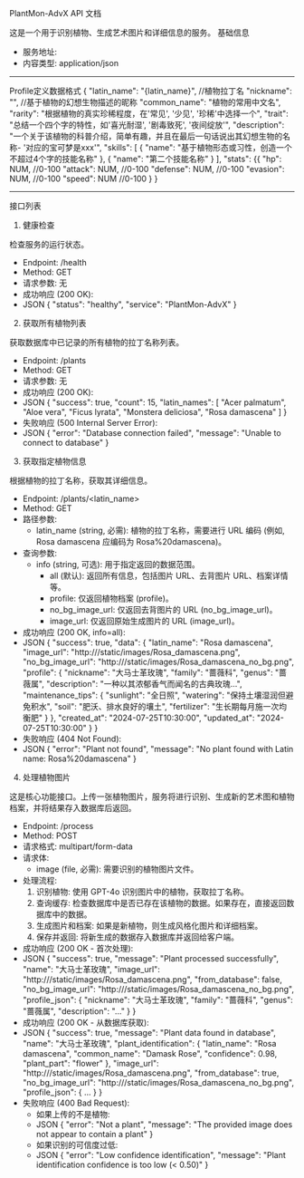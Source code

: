 PlantMon-AdvX API 文档

这是一个用于识别植物、生成艺术图片和详细信息的服务。
基础信息

- 服务地址:
- 内容类型: application/json

---

Profile定义数据格式
{
"latin_name": "{latin_name}", //植物拉丁名
"nickname": "", //基于植物的幻想生物描述的昵称
"common_name": "植物的常用中文名",
"rarity": "根据植物的真实珍稀程度，在'常见', '少见', '珍稀'中选择一个",
"trait": "总结一个四个字的特性，如'喜光耐湿', '剧毒致死', '夜间绽放'",
"description": "一个关于该植物的科普介绍，简单有趣，并且在最后一句话说出其幻想生物的名称-
'对应的宝可梦是xxx'",
"skills": [
{ "name": "基于植物形态或习性，创造一个不超过4个字的技能名称" },
{ "name": "第二个技能名称" }
],
"stats": {{
"hp": NUM, //0-100
"attack": NUM, //0-100
"defense": NUM, //0-100
"evasion": NUM, //0-100
"speed": NUM //0-100
}
}

---

接口列表

1. 健康检查

检查服务的运行状态。

- Endpoint: /health
- Method: GET
- 请求参数: 无
- 成功响应 (200 OK):
- JSON
  {
  "status": "healthy",
  "service": "PlantMon-AdvX"
  }

2. 获取所有植物列表

获取数据库中已记录的所有植物的拉丁名称列表。

- Endpoint: /plants
- Method: GET
- 请求参数: 无
- 成功响应 (200 OK):
- JSON
  {
  "success": true,
  "count": 15,
  "latin_names": [
  "Acer palmatum",
  "Aloe vera",
  "Ficus lyrata",
  "Monstera deliciosa",
  "Rosa damascena"
  ]
  }
- 失败响应 (500 Internal Server Error):
- JSON
  {
  "error": "Database connection failed",
  "message": "Unable to connect to database"
  }

3. 获取指定植物信息

根据植物的拉丁名称，获取其详细信息。

- Endpoint: /plants/<latin_name>
- Method: GET
- 路径参数:
  - latin_name (string, 必需): 植物的拉丁名称，需要进行 URL 编码 (例如, Rosa damascena 应编码为 Rosa%20damascena)。
- 查询参数:
  - info (string, 可选): 用于指定返回的数据范围。
    - all (默认): 返回所有信息，包括图片 URL、去背图片 URL、档案详情等。
    - profile: 仅返回植物档案 (profile)。
    - no_bg_image_url: 仅返回去背图片的 URL (no_bg_image_url)。
    - image_url: 仅返回原始生成图片的 URL (image_url)。
- 成功响应 (200 OK, info=all):
- JSON
  {
  "success": true,
  "data": {
  "latin_name": "Rosa damascena",
  "image_url": "http://<host>/static/images/Rosa_damascena.png",
  "no_bg_image_url": "http://<host>/static/images/Rosa_damascena_no_bg.png",
  "profile": {
  "nickname": "大马士革玫瑰",
  "family": "蔷薇科",
  "genus": "蔷薇属",
  "description": "一种以其浓郁香气而闻名的古典玫瑰...",
  "maintenance_tips": {
  "sunlight": "全日照",
  "watering": "保持土壤湿润但避免积水",
  "soil": "肥沃、排水良好的壤土",
  "fertilizer": "生长期每月施一次均衡肥"
  }
  },
  "created_at": "2024-07-25T10:30:00",
  "updated_at": "2024-07-25T10:30:00"
  }
  }
- 失败响应 (404 Not Found):
- JSON
  {
  "error": "Plant not found",
  "message": "No plant found with Latin name: Rosa%20damascena"
  }

4. 处理植物图片

这是核心功能接口。上传一张植物图片，服务将进行识别、生成新的艺术图和植物档案，并将结果存入数据库后返回。

- Endpoint: /process
- Method: POST
- 请求格式: multipart/form-data
- 请求体:
  - image (file, 必需): 需要识别的植物图片文件。
- 处理流程:
  1. 识别植物: 使用 GPT-4o 识别图片中的植物，获取拉丁名称。
  2. 查询缓存: 检查数据库中是否已存在该植物的数据。如果存在，直接返回数据库中的数据。
  3. 生成图片和档案: 如果是新植物，则生成风格化图片和详细档案。
  4. 保存并返回: 将新生成的数据存入数据库并返回给客户端。
- 成功响应 (200 OK - 首次处理):
- JSON
  {
  "success": true,
  "message": "Plant processed successfully",
  "name": "大马士革玫瑰",
  "image_url": "http://<host>/static/images/Rosa_damascena.png",
  "from_database": false,
  "no_bg_image_url": "http://<host>/static/images/Rosa_damascena_no_bg.png",
  "profile_json": {
  "nickname": "大马士革玫瑰",
  "family": "蔷薇科",
  "genus": "蔷薇属",
  "description": "..."
  }
  }
- 成功响应 (200 OK - 从数据库获取):
- JSON
  {
  "success": true,
  "message": "Plant data found in database",
  "name": "大马士革玫瑰",
  "plant_identification": {
  "latin_name": "Rosa damascena",
  "common_name": "Damask Rose",
  "confidence": 0.98,
  "plant_part": "flower"
  },
  "image_url": "http://<host>/static/images/Rosa_damascena.png",
  "from_database": true,
  "no_bg_image_url": "http://<host>/static/images/Rosa_damascena_no_bg.png",
  "profile_json": { ... }
  }
- 失败响应 (400 Bad Request):
  - 如果上传的不是植物:
  - JSON
    {
    "error": "Not a plant",
    "message": "The provided image does not appear to contain a plant"
    }
  - 如果识别的可信度过低:
  - JSON
    {
    "error": "Low confidence identification",
    "message": "Plant identification confidence is too low (< 0.50)"
    }
